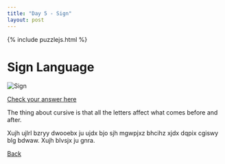 ```yaml
---
title: "Day 5 - Sign"
layout: post
---
```


{% include puzzlejs.html %}
# Sign Language

![Sign](../05sign.jpg)

[Check your answer here](https://www.callingit.in/1/#mMe1UrNFSB+iXDqG-KjMR4Zr4zzMiDNC145XigdzLtE/GcAE6-U2lnbiBMYW5ndWFnZQ==-)

The thing about cursive is that all the letters affect what comes before and after.

Xujh ujlrl bzryy dwooebx ju ujdx bjo sjh mgwpjxz bhcihz xjdx dqpix cgiswy blg bdwaw. Xujh blvsjx ju gnra.



[Back](../../enigmarch-2024/)